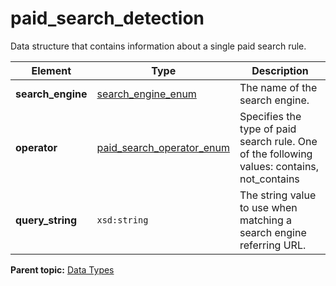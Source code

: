 # paid_search_detection

Data structure that contains information about a single paid search rule.

|Element|Type|Description|
|-------|----|-----------|
|**search_engine** |[search_engine_enum](r_search_engine_enum.md#) | The name of the search engine. |
|**operator** |[paid_search_operator_enum](r_paid_search_operator_enum.md#) | Specifies the type of paid search rule. One of the following values: contains, not_contains |
|**query_string** |`xsd:string` |The string value to use when matching a search engine referring URL.|

**Parent topic:** [Data Types](../data_types/c_datatypes.md)

